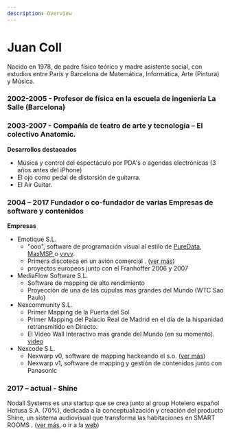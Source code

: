 ```yaml
---
description: Overview
---
```


# Juan Coll

Nacido en 1978, de padre físico teórico y madre asistente social, con estudios entre París y Barcelona de Matemática, Informática, Arte \(Pintura\) y Música. ​

### 2002-2005 - Profesor de física en la escuela de ingeniería La Salle \(Barcelona\)​

### **2003-2007** - Compañía de teatro de arte y tecnología – El colectivo Anatomic.

**Desarrollos destacados**

* Música y control del espectáculo por PDA's o agendas electrónicas \(3 años antes del iPhone\)
* El ojo como pedal de distorsión de guitarra.
* El Air Guitar.

### **2004 – 2017** Fundador o co-fundador de varias Empresas de software y contenidos

**Empresas**

* Emotique S.L. 
  * "ooo", software de programación visual al estilo de [PureData](https://puredata.info/), [MaxMSP ](https://cycling74.com/)o [vvvv](https://vvvv.org/).
  * Primera discoteca en un avión comercial . \([ver más](timeline/emotique-sl/works/david-guetta.md)\)
  * proyectos europeos junto con el Franhoffer 2006 y 2007
* MediaFlow Software S.L.
  * Software de mapping de alto rendimiento 
  * Proyección de una de las cúpulas mas grandes del Mundo \(WTC Sao Paulo\) 
* Nexcommunity S.L.
  * Primer Mapping de la Puerta del Sol
  * Primer Mapping del Palacio Real de Madrid en el día de la hispanidad retransmitido en Directo. 
  * El Video Wall Interactivo mas grande del Mundo \(en su momento\). [video](https://vimeo.com/291501766) 
* Nexcode S.L.
  * Nexwarp v0, software de mapping hackeando el s.o. \([ver más](programming/nexwarp.md)\)
  * Nexwarp v1, software de mapping y gestión de contenidos junto con Panasonic

### **2017 –  actual** - Shine

Nodall Systems es una startup que se crea junto al group Hotelero español Hotusa S.A. \(70%\),  dedicada a la conceptualización y creación del producto Shine, un sistema audiovisual que transforma las habitaciones en SMART ROOMS . \([ver más](timeline/nodall-systems-hotusa.md), o ir a la [web](http://www.shinesmartroom.com/)\)



